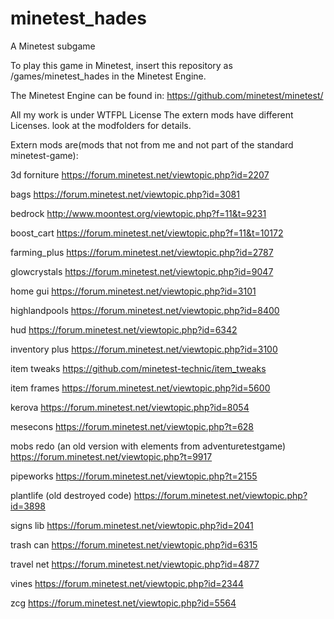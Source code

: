 # minetest_hades
A Minetest subgame

To play this game in Minetest, insert this repository as
  /games/minetest_hades
in the Minetest Engine.

The Minetest Engine can be found in:
  https://github.com/minetest/minetest/
  
 All my work is under WTFPL License 
 The extern mods have different Licenses. look at the modfolders for details.

Extern mods are(mods that not from me and not part of the standard minetest-game):
 
3d forniture
https://forum.minetest.net/viewtopic.php?id=2207

bags
https://forum.minetest.net/viewtopic.php?id=3081

bedrock
http://www.moontest.org/viewtopic.php?f=11&t=9231

boost_cart
https://forum.minetest.net/viewtopic.php?f=11&t=10172

farming_plus
https://forum.minetest.net/viewtopic.php?id=2787

glowcrystals
https://forum.minetest.net/viewtopic.php?id=9047

home gui
https://forum.minetest.net/viewtopic.php?id=3101

highlandpools
https://forum.minetest.net/viewtopic.php?id=8400

hud
https://forum.minetest.net/viewtopic.php?id=6342

inventory plus
https://forum.minetest.net/viewtopic.php?id=3100

item tweaks
https://github.com/minetest-technic/item_tweaks

item frames
https://forum.minetest.net/viewtopic.php?id=5600

kerova
https://forum.minetest.net/viewtopic.php?id=8054

mesecons
https://forum.minetest.net/viewtopic.php?t=628

mobs redo (an old version with elements from adventuretestgame)
https://forum.minetest.net/viewtopic.php?t=9917

pipeworks
https://forum.minetest.net/viewtopic.php?t=2155

plantlife (old destroyed code)
https://forum.minetest.net/viewtopic.php?id=3898

signs lib
https://forum.minetest.net/viewtopic.php?id=2041

trash can
https://forum.minetest.net/viewtopic.php?id=6315

travel net
https://forum.minetest.net/viewtopic.php?id=4877

vines
https://forum.minetest.net/viewtopic.php?id=2344

zcg
https://forum.minetest.net/viewtopic.php?id=5564
